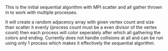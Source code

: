 This is the initial sequential algorithm with MPI scatter and all gather thrown in to work with multiple processes.

It will create a random adjacency array with given vertex count and size than scatter it evenly (process count must be a even divisor of  the vertex count)
then each process will color seperately after which all gathering the colors and ending. Currently does not handle collisions at all and can be run using only 1 process
which makes it effectively the sequential algorithm.
